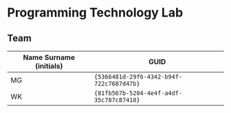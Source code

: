 # Programming Technology Lab

## Team

| Name Surname (initials) | GUID                                     |
| ----------------------- | ---------------------------------------- |
| MG                      | `{5366481d-29f6-4342-b94f-722c7687d47b}` |
| WK                      | `{81fb567b-5204-4e4f-a4df-35c787c87410}` |
